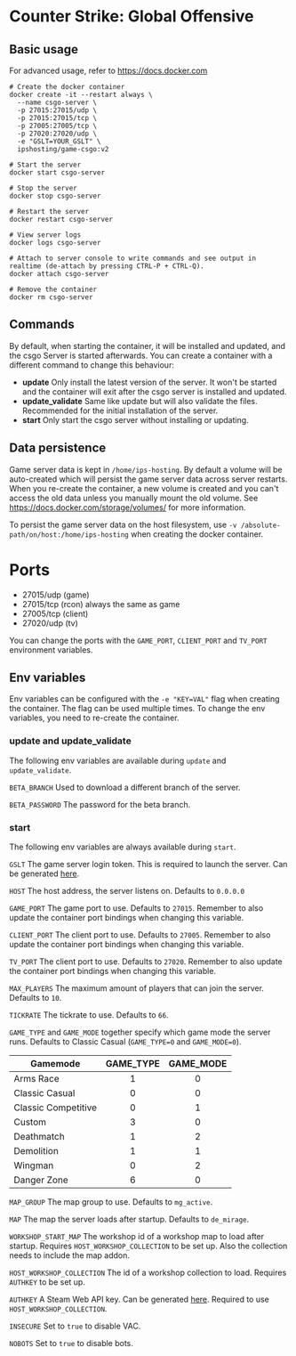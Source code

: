 # Counter Strike: Global Offensive

## Basic usage
For advanced usage, refer to https://docs.docker.com
```shell
# Create the docker container
docker create -it --restart always \
  --name csgo-server \
  -p 27015:27015/udp \
  -p 27015:27015/tcp \
  -p 27005:27005/tcp \
  -p 27020:27020/udp \
  -e "GSLT=YOUR_GSLT" \
  ipshosting/game-csgo:v2
  
# Start the server
docker start csgo-server

# Stop the server
docker stop csgo-server

# Restart the server
docker restart csgo-server

# View server logs
docker logs csgo-server

# Attach to server console to write commands and see output in realtime (de-attach by pressing CTRL-P + CTRL-Q).
docker attach csgo-server

# Remove the container
docker rm csgo-server
```

## Commands
By default, when starting the container, it will be installed and updated, and the csgo Server is started afterwards.
You can create a container with a different command to change this behaviour:
* **update** Only install the latest version of the server. It won't be started and the container will exit after the csgo server is installed and updated.
* **update_validate** Same like update but will also validate the files. Recommended for the initial installation of the server.
* **start** Only start the csgo server without installing or updating.

## Data persistence
Game server data is kept in `/home/ips-hosting`.
By default a volume will be auto-created which will persist the game server data across server restarts.
When you re-create the container, a new volume is created and you can't access the old data unless you manually mount the old volume.
See https://docs.docker.com/storage/volumes/ for more information.

To persist the game server data on the host filesystem, use `-v /absolute-path/on/host:/home/ips-hosting` when creating the docker container.

# Ports

* 27015/udp (game)
* 27015/tcp (rcon) always the same as game
* 27005/tcp (client)
* 27020/udp (tv)

You can change the ports with the `GAME_PORT`, `CLIENT_PORT` and `TV_PORT` environment variables.

## Env variables
Env variables can be configured with the `-e "KEY=VAL"` flag when creating the container. The flag can be used multiple times.
To change the env variables, you need to re-create the container.

### update and update_validate
The following env variables are available during `update` and `update_validate`.

`BETA_BRANCH` Used to download a different branch of the server.

`BETA_PASSWORD` The password for the beta branch.


### start
The following env variables are always available during `start`.

`GSLT` The game server login token. This is required to launch the server. Can be generated [here](https://steamcommunity.com/dev/managegameservers).

`HOST` The host address, the server listens on. Defaults to `0.0.0.0`

`GAME_PORT` The game port to use. Defaults to `27015`. Remember to also update the container port bindings when changing this variable.

`CLIENT_PORT` The client port to use. Defaults to `27005`. Remember to also update the container port bindings when changing this variable.

`TV_PORT` The client port to use. Defaults to `27020`. Remember to also update the container port bindings when changing this variable.

`MAX_PLAYERS` The maximum amount of players that can join the server. Defaults to `10`.

`TICKRATE` The tickrate to use. Defaults to `66`.

`GAME_TYPE` and `GAME_MODE` together specify which game mode the server runs. Defaults to Classic Casual (`GAME_TYPE=0` and `GAME_MODE=0`).

Gamemode            | GAME_TYPE | GAME_MODE 
------------------- | :-------: | :-------:
Arms Race           | 1			| 0
Classic Casual      | 0			| 0
Classic Competitive | 0			| 1
Custom              | 3			| 0
Deathmatch          | 1			| 2
Demolition          | 1			| 1
Wingman             | 0			| 2
Danger Zone         | 6			| 0

`MAP_GROUP` The map group to use. Defaults to `mg_active`.

`MAP` The map the server loads after startup. Defaults to `de_mirage`.

`WORKSHOP_START_MAP` The workshop id of a workshop map to load after startup. Requires `HOST_WORKSHOP_COLLECTION` to be set up. Also the collection needs to include the map addon.

`HOST_WORKSHOP_COLLECTION` The id of a workshop collection to load. Requires `AUTHKEY` to be set up.

`AUTHKEY` A Steam Web API key. Can be generated [here](https://steamcommunity.com/dev/apikey). Required to use `HOST_WORKSHOP_COLLECTION`.

`INSECURE` Set to `true` to disable VAC.

`NOBOTS` Set to `true` to disable bots.
